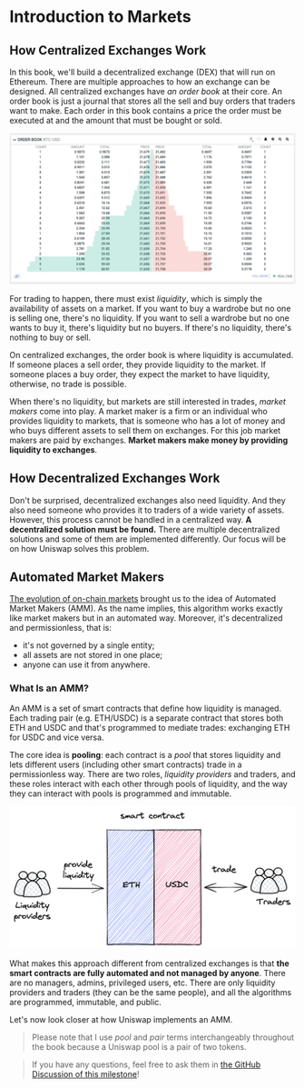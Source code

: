 # Introduction to Markets

## How Centralized Exchanges Work
In this book, we'll build a decentralized exchange (DEX) that will run on Ethereum. There are multiple approaches to how an exchange can be designed. All centralized exchanges have *an order book* at their core. An order book is just a journal that stores all the sell and buy orders that traders want to make. Each order in this book contains a price the order must be executed at and the amount that must be bought or sold.

![Order book example](images/orderbook.png)

For trading to happen, there must exist *liquidity*, which is simply the availability of assets on a market. If you want to buy a wardrobe but no one is selling one, there's no liquidity. If you want to sell a wardrobe but no one wants to buy it, there's liquidity but no buyers. If there's no liquidity, there's nothing to buy or sell.

On centralized exchanges, the order book is where liquidity is accumulated. If someone places a sell order, they provide liquidity to the market. If someone places a buy order, they expect the market to have liquidity, otherwise, no trade is possible.

When there's no liquidity, but markets are still interested in trades, *market makers* come into play. A market maker is a firm or an individual who provides liquidity to markets, that is someone who has a lot of money and who buys different assets to sell them on exchanges. For this job market makers are paid by exchanges. **Market makers make money by providing liquidity to exchanges**.

## How Decentralized Exchanges Work

Don't be surprised, decentralized exchanges also need liquidity. And they also need someone who provides it to traders of a wide variety of assets. However, this process cannot be handled in a centralized way. **A decentralized solution must be found.** There are multiple decentralized solutions and some of them are implemented differently. Our focus will be on how Uniswap solves this problem.

## Automated Market Makers

[The evolution of on-chain markets](https://bennyattar.substack.com/p/the-evolution-of-amms) brought us to the idea of Automated Market Makers (AMM). As the name implies, this algorithm works exactly like market makers but in an automated way. Moreover, it's decentralized and permissionless, that is:
- it's not governed by a single entity;
- all assets are not stored in one place;
- anyone can use it from anywhere.

### What Is an AMM?

An AMM is a set of smart contracts that define how liquidity is managed. Each trading pair (e.g. ETH/USDC) is a separate contract that stores both ETH and USDC and that's programmed to mediate trades: exchanging ETH for USDC and vice versa.

The core idea is **pooling**: each contract is a *pool* that stores liquidity and lets different users (including other smart contracts) trade in a permissionless way. There are two roles, *liquidity providers* and traders, and these roles interact with each other through pools of liquidity, and the way they can interact with pools is programmed and immutable.

![Automated Market Maker simplified](images/amm_simplified.png)

What makes this approach different from centralized exchanges is that **the smart contracts are fully automated and not managed by anyone**. There are no managers, admins, privileged users, etc. There are only liquidity providers and traders (they can be the same people), and all the algorithms are programmed, immutable, and public.

Let's now look closer at how Uniswap implements an AMM.

> Please note that I use *pool* and *pair* terms interchangeably throughout the book because a Uniswap pool is a pair of two tokens.

> If you have any questions, feel free to ask them in [the GitHub Discussion of this milestone](https://github.com/0xAllan123/uniswapv3-book/discussions/categories/milestone-0-introduction)!